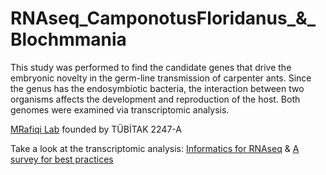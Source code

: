 # RNAseq_CamponotusFloridanus_&_Blochmmania
This study was performed to find the candidate genes that drive the embryonic novelty in the germ-line transmission of carpenter ants. Since the genus has the endosymbiotic bacteria, the interaction between two organisms affects the development and reproduction of the host. Both genomes were examined via transcriptomic analysis.

[MRafiqi Lab](https://bezmialem.edu.tr/bilsab/tr/Sayfalar/Matteen-Rafiqi-Lab-Profile.aspx) founded by TÜBİTAK 2247-A

Take a look at the transcriptomic analysis: 
[Informatics for RNAseq](https://journals.plos.org/ploscompbiol/article?id=10.1371/journal.pcbi.1004393) &
 [A survey for best practices](https://genomebiology.biomedcentral.com/articles/10.1186/s13059-016-0881-8)


